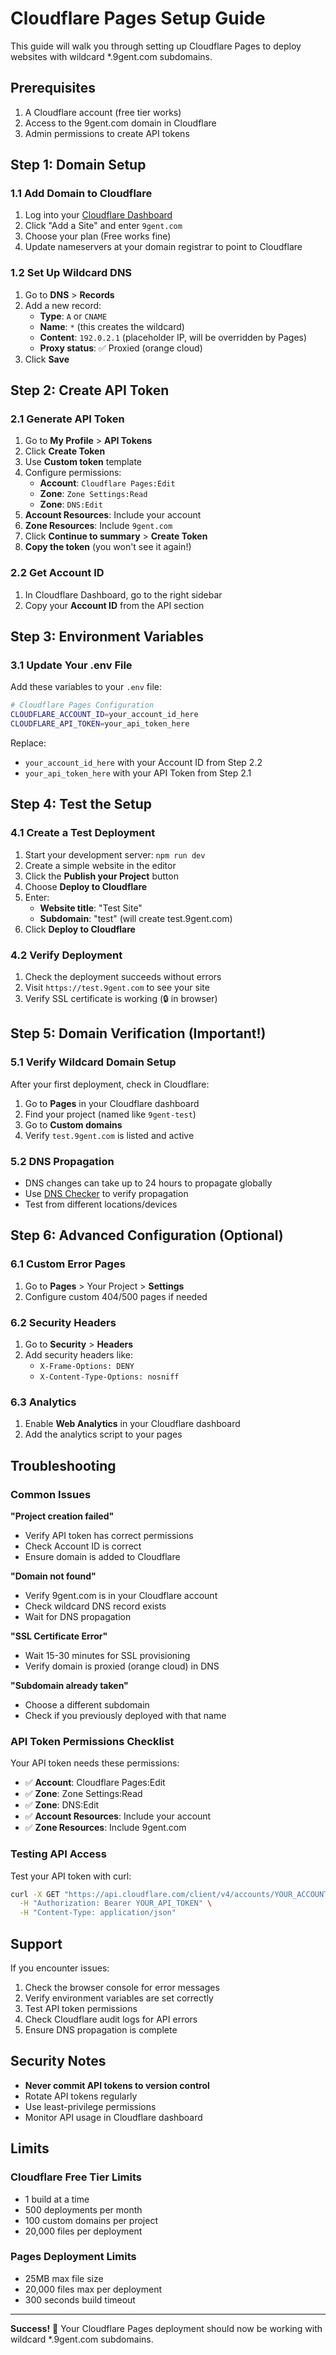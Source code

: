 # Cloudflare Pages Setup Guide

This guide will walk you through setting up Cloudflare Pages to deploy websites with wildcard *.9gent.com subdomains.

## Prerequisites

1. A Cloudflare account (free tier works)
2. Access to the 9gent.com domain in Cloudflare
3. Admin permissions to create API tokens

## Step 1: Domain Setup

### 1.1 Add Domain to Cloudflare
1. Log into your [Cloudflare Dashboard](https://dash.cloudflare.com)
2. Click "Add a Site" and enter `9gent.com`
3. Choose your plan (Free works fine)
4. Update nameservers at your domain registrar to point to Cloudflare

### 1.2 Set Up Wildcard DNS
1. Go to **DNS** > **Records**
2. Add a new record:
   - **Type**: `A` or `CNAME`
   - **Name**: `*` (this creates the wildcard)
   - **Content**: `192.0.2.1` (placeholder IP, will be overridden by Pages)
   - **Proxy status**: ✅ Proxied (orange cloud)
3. Click **Save**

## Step 2: Create API Token

### 2.1 Generate API Token
1. Go to **My Profile** > **API Tokens**
2. Click **Create Token**
3. Use **Custom token** template
4. Configure permissions:
   - **Account**: `Cloudflare Pages:Edit`
   - **Zone**: `Zone Settings:Read`
   - **Zone**: `DNS:Edit`
5. **Account Resources**: Include your account
6. **Zone Resources**: Include `9gent.com`
7. Click **Continue to summary** > **Create Token**
8. **Copy the token** (you won't see it again!)

### 2.2 Get Account ID
1. In Cloudflare Dashboard, go to the right sidebar
2. Copy your **Account ID** from the API section

## Step 3: Environment Variables

### 3.1 Update Your .env File
Add these variables to your `.env` file:

```bash
# Cloudflare Pages Configuration
CLOUDFLARE_ACCOUNT_ID=your_account_id_here
CLOUDFLARE_API_TOKEN=your_api_token_here
```

Replace:
- `your_account_id_here` with your Account ID from Step 2.2
- `your_api_token_here` with your API Token from Step 2.1

## Step 4: Test the Setup

### 4.1 Create a Test Deployment
1. Start your development server: `npm run dev`
2. Create a simple website in the editor
3. Click the **Publish your Project** button
4. Choose **Deploy to Cloudflare**
5. Enter:
   - **Website title**: "Test Site"
   - **Subdomain**: "test" (will create test.9gent.com)
6. Click **Deploy to Cloudflare**

### 4.2 Verify Deployment
1. Check the deployment succeeds without errors
2. Visit `https://test.9gent.com` to see your site
3. Verify SSL certificate is working (🔒 in browser)

## Step 5: Domain Verification (Important!)

### 5.1 Verify Wildcard Domain Setup
After your first deployment, check in Cloudflare:

1. Go to **Pages** in your Cloudflare dashboard
2. Find your project (named like `9gent-test`)
3. Go to **Custom domains**
4. Verify `test.9gent.com` is listed and active

### 5.2 DNS Propagation
- DNS changes can take up to 24 hours to propagate globally
- Use [DNS Checker](https://dnschecker.org) to verify propagation
- Test from different locations/devices

## Step 6: Advanced Configuration (Optional)

### 6.1 Custom Error Pages
1. Go to **Pages** > Your Project > **Settings**
2. Configure custom 404/500 pages if needed

### 6.2 Security Headers
1. Go to **Security** > **Headers**
2. Add security headers like:
   - `X-Frame-Options: DENY`
   - `X-Content-Type-Options: nosniff`

### 6.3 Analytics
1. Enable **Web Analytics** in your Cloudflare dashboard
2. Add the analytics script to your pages

## Troubleshooting

### Common Issues

**"Project creation failed"**
- Verify API token has correct permissions
- Check Account ID is correct
- Ensure domain is added to Cloudflare

**"Domain not found"**
- Verify 9gent.com is in your Cloudflare account
- Check wildcard DNS record exists
- Wait for DNS propagation

**"SSL Certificate Error"**
- Wait 15-30 minutes for SSL provisioning
- Verify domain is proxied (orange cloud) in DNS

**"Subdomain already taken"**
- Choose a different subdomain
- Check if you previously deployed with that name

### API Token Permissions Checklist
Your API token needs these permissions:
- ✅ **Account**: Cloudflare Pages:Edit
- ✅ **Zone**: Zone Settings:Read
- ✅ **Zone**: DNS:Edit
- ✅ **Account Resources**: Include your account
- ✅ **Zone Resources**: Include 9gent.com

### Testing API Access
Test your API token with curl:

```bash
curl -X GET "https://api.cloudflare.com/client/v4/accounts/YOUR_ACCOUNT_ID/pages/projects" \
  -H "Authorization: Bearer YOUR_API_TOKEN" \
  -H "Content-Type: application/json"
```

## Support

If you encounter issues:

1. Check the browser console for error messages
2. Verify environment variables are set correctly
3. Test API token permissions
4. Check Cloudflare audit logs for API errors
5. Ensure DNS propagation is complete

## Security Notes

- **Never commit API tokens to version control**
- Rotate API tokens regularly
- Use least-privilege permissions
- Monitor API usage in Cloudflare dashboard

## Limits

### Cloudflare Free Tier Limits
- 1 build at a time
- 500 deployments per month
- 100 custom domains per project
- 20,000 files per deployment

### Pages Deployment Limits
- 25MB max file size
- 20,000 files max per deployment
- 300 seconds build timeout

---

**Success!** 🎉 Your Cloudflare Pages deployment should now be working with wildcard *.9gent.com subdomains.